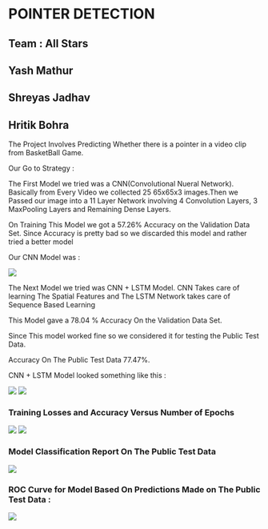 <h1> POINTER DETECTION

<h2> Team : All Stars </h2>
<h2> Yash Mathur </h2>
<h2> Shreyas Jadhav </h2>
<h2> Hritik Bohra </h2>

<p> The Project Involves Predicting Whether there is a pointer in a video clip from BasketBall Game. </p>

<p> Our Go to Strategy : </p>

<p> The First Model we tried was a CNN(Convolutional Nueral Network). Basically from Every Video we collected 25 65x65x3 images.Then we Passed our image into a
11 Layer Network involving 4 Convolution Layers, 3 MaxPooling Layers and Remaining Dense Layers. </p>

<p> On Training This Model we got a 57.26% Accuracy on the Validation Data Set. Since Accuracy is pretty bad so we discarded this model and rather tried a better model
</p>

  <p> Our CNN Model was : </p>
<img src="https://user-images.githubusercontent.com/67051799/148288341-df54ac1d-bf22-49a8-8d1c-3b70051f050c.png" />
  
<p> The Next Model we tried was CNN + LSTM Model. CNN Takes care of learning The Spatial Features and The LSTM Network takes care of Sequence Based Learning </p>

  <p> This Model gave a 78.04 % Accuracy On the Validation Data Set. </p>
 
  <p> Since This model worked fine so we considered it for testing the Public Test Data. </p>

  <p> Accuracy On The Public Test Data 77.47%. </p>
 
  <p> CNN + LSTM Model looked something like this : </p>
    
  <img src = "https://user-images.githubusercontent.com/67051799/148290038-8d33c95b-44a5-4bd5-8362-b6ea582b1970.png" />
  <img src = "https://user-images.githubusercontent.com/67051799/148290102-a08a89c0-00f2-407c-81b0-4911e80241a7.png" />
  
  <h3> Training Losses and Accuracy Versus Number of Epochs </h3>
  
  <img src = "https://user-images.githubusercontent.com/67051799/148290468-9a155854-c385-4d00-8a62-eb5556f71432.jpg" />
  <img src = "https://user-images.githubusercontent.com/67051799/148290597-e9b0b780-4e67-4de6-94fc-58bffaa7aa03.jpg" />
  
  <h3> Model Classification Report On The Public Test Data </h3>
  
  <img src = "https://user-images.githubusercontent.com/67051799/148290788-ddae7eac-b6cc-4209-8ea5-faac53479e73.png" />
  
  <h3> ROC Curve for Model Based On Predictions Made on The Public Test Data : </h3>
  <img src = "https://user-images.githubusercontent.com/67051799/148291065-5da6da68-f016-4c93-b397-42b51c1a42c6.png" />
